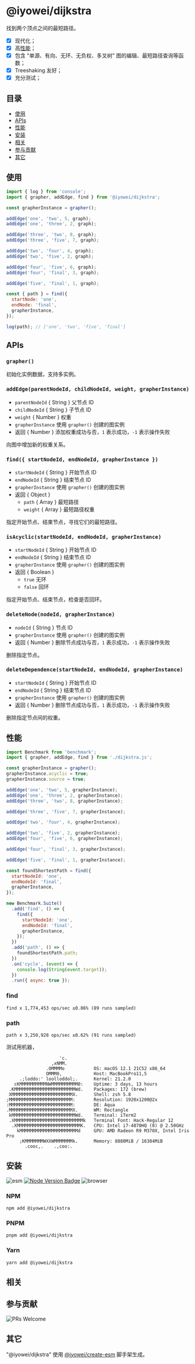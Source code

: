 # @iyowei/dijkstra

找到两个顶点之间的最短路径。

- [x] 现代化；
- [x] 高[性能](#性能)；
- [x] 包含 "单源、有向、无环、无负权、多叉树" 图的编辑、最短路径查询等函数；
- [x] Treeshaking 友好；
- [x] 充分测试；

## 目录

- [使用](#使用)
- [APIs](#apis)
- [性能](#性能)
- [安装](#安装)
- [相关](#相关)
- [参与贡献](#参与贡献)
- [其它](#其它)

## 使用

```js
import { log } from 'console';
import { grapher, addEdge, find } from '@iyowei/dijkstra';

const grapherInstance = grapher();

addEdge('one', 'two', 5, graph);
addEdge('one', 'three', 2, graph);

addEdge('three', 'two', 8, graph);
addEdge('three', 'five', 7, graph);

addEdge('two', 'four', 4, graph);
addEdge('two', 'five', 2, graph);

addEdge('four', 'five', 6, graph);
addEdge('four', 'final', 3, graph);

addEdge('five', 'final', 1, graph);

const { path } = find({
  startNode: 'one',
  endNode: 'final',
  grapherInstance,
});

log(path); // ['one', 'two', 'five', 'final']
```

## APIs

### `grapher()`

初始化实例数据，支持多实例。

### `addEdge(parentNodeId, childNodeId, weight, grapherInstance)`

- `parentNodeId` { String } 父节点 ID
- `childNodeId` { String } 子节点 ID
- `weight` { Number } 权重
- `grapherInstance` 使用 `grapher()` 创建的图实例
- 返回 { Number } 添加权重成功与否，`1` 表示成功，`-1` 表示操作失败

向图中增加新的权重关系。

### `find({ startNodeId, endNodeId, grapherInstance })`

- `startNodeId` { String } 开始节点 ID
- `endNodeId` { String } 结束节点 ID
- `grapherInstance` 使用 `grapher()` 创建的图实例
- 返回 { Object }
  - `path` { Array } 最短路径
  - `weight` { Array } 最短路径权重

指定开始节点、结束节点，寻找它们的最短路径。

### `isAcyclic(startNodeId, endNodeId, grapherInstance)`

- `startNodeId` { String } 开始节点 ID
- `endNodeId` { String } 结束节点 ID
- `grapherInstance` 使用 `grapher()` 创建的图实例
- 返回 { Boolean }
  - `true` 无环
  - `false` 回环

指定开始节点、结束节点，检查是否回环。

### `deleteNode(nodeId, grapherInstance)`

- `nodeId` { String } 节点 ID
- `grapherInstance` 使用 `grapher()` 创建的图实例
- 返回 { Number } 删除节点成功与否，`1` 表示成功，`-1` 表示操作失败

删除指定节点。

### `deleteDependence(startNodeId, endNodeId, grapherInstance)`

- `startNodeId` { String } 开始节点 ID
- `endNodeId` { String } 结束节点 ID
- `grapherInstance` 使用 `grapher()` 创建的图实例
- 返回 { Number } 删除节点成功与否，`1` 表示成功，`-1` 表示操作失败

删除指定节点间的权重。

## 性能

```js
import Benchmark from 'benchmark';
import { grapher, addEdge, find } from './dijkstra.js';

const grapherInstance = grapher();
grapherInstance.acyclic = true;
grapherInstance.source = true;

addEdge('one', 'two', 5, grapherInstance);
addEdge('one', 'three', 2, grapherInstance);
addEdge('three', 'two', 8, grapherInstance);

addEdge('three', 'five', 7, grapherInstance);

addEdge('two', 'four', 4, grapherInstance);

addEdge('two', 'five', 2, grapherInstance);
addEdge('four', 'five', 6, grapherInstance);

addEdge('four', 'final', 3, grapherInstance);

addEdge('five', 'final', 1, grapherInstance);

const foundShortestPath = find({
  startNodeId: 'one',
  endNodeId: 'final',
  grapherInstance,
});

new Benchmark.Suite()
  .add('find', () => {
    find({
      startNodeId: 'one',
      endNodeId: 'final',
      grapherInstance,
    });
  })
  .add('path', () => {
    foundShortestPath.path;
  })
  .on('cycle', (event) => {
    console.log(String(event.target));
  })
  .run({ async: true });
```

### find

```
find x 1,774,453 ops/sec ±0.86% (89 runs sampled)
```

### path

```
path x 3,250,928 ops/sec ±0.62% (91 runs sampled)
```

测试用机器，

```shell
                    'c.
                 ,xNMM.
               .OMMMMo           OS: macOS 12.1 21C52 x86_64
               OMMM0,            Host: MacBookPro11,5
     .;loddo:' loolloddol;.      Kernel: 21.2.0
   cKMMMMMMMMMMNWMMMMMMMMMM0:    Uptime: 3 days, 13 hours
 .KMMMMMMMMMMMMMMMMMMMMMMMWd.    Packages: 172 (brew)
 XMMMMMMMMMMMMMMMMMMMMMMMX.      Shell: zsh 5.8
;MMMMMMMMMMMMMMMMMMMMMMMM:       Resolution: 1920x1200@2x
:MMMMMMMMMMMMMMMMMMMMMMMM:       DE: Aqua
.MMMMMMMMMMMMMMMMMMMMMMMMX.      WM: Rectangle
 kMMMMMMMMMMMMMMMMMMMMMMMMWd.    Terminal: iTerm2
 .XMMMMMMMMMMMMMMMMMMMMMMMMMMk   Terminal Font: Hack-Regular 12
  .XMMMMMMMMMMMMMMMMMMMMMMMMK.   CPU: Intel i7-4870HQ (8) @ 2.50GHz
    kMMMMMMMMMMMMMMMMMMMMMMd     GPU: AMD Radeon R9 M370X, Intel Iris Pro
     ;KMMMMMMMWXXWMMMMMMMk.      Memory: 8880MiB / 16384MiB
       .cooc,.    .,coo:.
```

## 安装

<!-- 标明支持的宿主、宿主版本，模块类型 -->

![esm][esm] [![Node Version Badge][node version badge]][download node.js] ![browser][browser]

### NPM

```shell
npm add @iyowei/dijkstra
```

### PNPM

```shell
pnpm add @iyowei/dijkstra
```

### Yarn

```shell
yarn add @iyowei/dijkstra
```

## 相关

## 参与贡献

![PRs Welcome][prs welcome badge]

## 其它

"@iyowei/dijkstra" 使用 [@iyowei/create-esm][create-esm] 脚手架生成。

[browser]: https://img.shields.io/badge/Browser-orange?style=flat
[node version badge]: https://img.shields.io/badge/node.js-%3E%3D12.20.0-brightgreen?style=flat&logo=Node.js
[download node.js]: https://nodejs.org/en/download/
[esm]: https://img.shields.io/badge/ESM-brightgreen?style=flat
[prs welcome badge]: https://img.shields.io/badge/PRs-welcome-brightgreen.svg?style=flat
[create-esm]: https://github.com/iyowei/create-esm

<!-- 更多文档细节，参考 https://github.com/iyowei/readme-templates -->

<!-- ## 性能

```shell
dijkstra x 1,423,100 ops/sec ±1.41% (91 runs sampled)
``` -->
